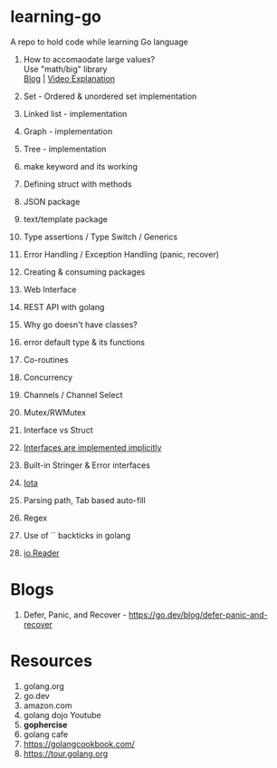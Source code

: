 # learning-go
A repo to hold code while learning Go language

1. How to accomaodate large values?  
    Use "math/big" library   
    [Blog](https://blog.devgenius.io/big-int-in-go-handling-large-numbers-is-easy-157cb272dd4f) |
    [Video Explanation](https://youtu.be/MaUnR6bXGBE)
    
2. Set - Ordered & unordered set implementation
3. Linked list - implementation
4. Graph - implementation
5. Tree - implementation
6. make keyword and its working
7. Defining struct with methods
8. JSON package
9.  text/template package
10. Type assertions / Type Switch / Generics
11. Error Handling / Exception Handling (panic, recover)
12. Creating & consuming packages
13. Web Interface
14. REST API with golang
15. Why go doesn't have classes?
16. error default type & its functions
17. Co-routines
18. Concurrency
19. Channels / Channel Select
20. Mutex/RWMutex
21. Interface vs Struct
22. [Interfaces are implemented implicitly](https://tour.golang.org/methods/10)
23. Built-in Stringer & Error interfaces
24. [Iota](https://medium.com/swlh/iota-create-effective-constants-in-golang-b399f94aac31)
25. Parsing path, Tab based auto-fill
26. Regex
27. Use of `` backticks in golang
28. [io.Reader](https://pkg.go.dev/io#Reader)


# Blogs

1. Defer, Panic, and Recover - https://go.dev/blog/defer-panic-and-recover


# Resources

1. golang.org
2. go.dev
3. amazon.com
4. golang dojo Youtube
5. **gophercise**
6. golang cafe
7. https://golangcookbook.com/
8. https://tour.golang.org

